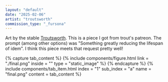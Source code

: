 ```yaml
---
layout: "default"
date: "2025-02-06"
artist: "troutsworth"
commission_type: "_fursona"
---
```


Art by the stable [Troutsworth](https://www.furaffinity.net/user/troutsworth/). This is a piece I got from trout's patreon. The prompt (among other options) was "Something greatly reducing the lifespan of idem". I think this piece meets that request pretty well!

<div class="tab-wrapper">
	{% capture tab_content %}
		{% include components/figure.html 
			link = "./final.png"
			inside = ""
			type = "static_image"
		%}
	{% endcapture %}
	{% include components/tab_item.html 
		index = "1" sub_index = "a"
		name = "final.png"
		content = tab_content
	%}
</div>
